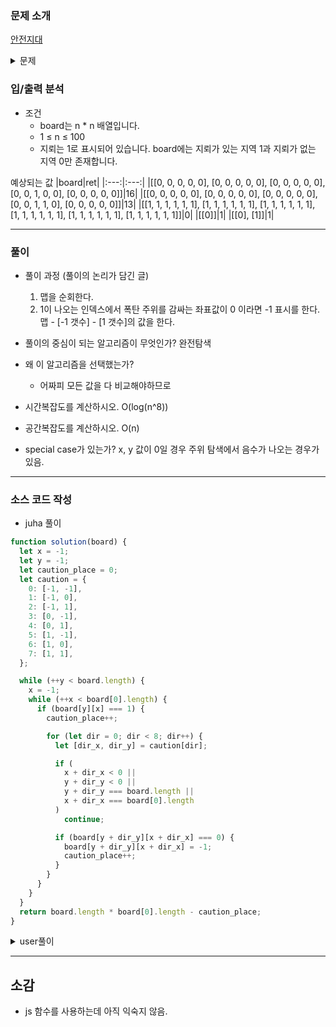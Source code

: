 ### 문제 소개

[안전지대](https://school.programmers.co.kr/learn/courses/30/lessons/120866)

<details>
<summary>문제</summary>
<div markdown="1">

다음 그림과 같이 지뢰가 있는 지역과 지뢰에 인접한 위, 아래, 좌, 우 대각선 칸을 모두 위험지역으로 분류합니다.

![문제이미지](https://grepp-programmers.s3.ap-northeast-2.amazonaws.com/files/production/124a2c93-da99-4643-96a8-292bb871f553/image.png)

지뢰는 2차원 배열 board에 1로 표시되어 있고 board에는 지뢰가 매설 된 지역 1과, 지뢰가 없는 지역 0만 존재합니다.
지뢰가 매설된 지역의 지도 board가 매개변수로 주어질 때, 안전한 지역의 칸 수를 return하도록 solution 함수를 완성해주세요.

</div>
</details>

### 입/출력 분석

- 조건
  - board는 n \* n 배열입니다.
  - 1 ≤ n ≤ 100
  - 지뢰는 1로 표시되어 있습니다.
    board에는 지뢰가 있는 지역 1과 지뢰가 없는 지역 0만 존재합니다.

예상되는 값
|board|ret|
|:---:|:---:|
|[[0, 0, 0, 0, 0], [0, 0, 0, 0, 0], [0, 0, 0, 0, 0], [0, 0, 1, 0, 0], [0, 0, 0, 0, 0]]|16|
|[[0, 0, 0, 0, 0], [0, 0, 0, 0, 0], [0, 0, 0, 0, 0], [0, 0, 1, 1, 0], [0, 0, 0, 0, 0]]|13|
|[[1, 1, 1, 1, 1, 1], [1, 1, 1, 1, 1, 1], [1, 1, 1, 1, 1, 1], [1, 1, 1, 1, 1, 1], [1, 1, 1, 1, 1, 1], [1, 1, 1, 1, 1, 1]]|0|
|[[0]]|1|
|[[0], [1]]|1|

---

### 풀이

- 풀이 과정 (풀이의 논리가 담긴 글)

  1. 맵을 순회한다.
  2. 1이 나오는 인덱스에서 폭탄 주위를 감싸는 좌표값이 0 이라면 -1 표시를 한다.
     맵 - [-1 갯수] - [1 갯수]의 값을 한다.

- 풀이의 중심이 되는 알고리즘이 무엇인가?
  완전탐색

- 왜 이 알고리즘을 선택했는가?

  - 어짜피 모든 값을 다 비교해야하므로

- 시간복잡도를 계산하시오.
  O(log(n^8))

- 공간복잡도를 계산하시오.
  O(n)

- special case가 있는가?
  x, y 값이 0일 경우 주위 탐색에서 음수가 나오는 경우가 있음.

---

### 소스 코드 작성

- juha 풀이

```js
function solution(board) {
  let x = -1;
  let y = -1;
  let caution_place = 0;
  let caution = {
    0: [-1, -1],
    1: [-1, 0],
    2: [-1, 1],
    3: [0, -1],
    4: [0, 1],
    5: [1, -1],
    6: [1, 0],
    7: [1, 1],
  };

  while (++y < board.length) {
    x = -1;
    while (++x < board[0].length) {
      if (board[y][x] === 1) {
        caution_place++;

        for (let dir = 0; dir < 8; dir++) {
          let [dir_x, dir_y] = caution[dir];

          if (
            x + dir_x < 0 ||
            y + dir_y < 0 ||
            y + dir_y === board.length ||
            x + dir_x === board[0].length
          )
            continue;

          if (board[y + dir_y][x + dir_x] === 0) {
            board[y + dir_y][x + dir_x] = -1;
            caution_place++;
          }
        }
      }
    }
  }
  return board.length * board[0].length - caution_place;
}
```

<details>
<summary>user풀이</summary>
<div markdown="2">

```js
function solution(board) {
  let outside = [
    [-1, 0],
    [-1, -1],
    [-1, 1],
    [0, -1],
    [0, 1],
    [1, 0],
    [1, -1],
    [1, 1],
  ];
  let safezone = 0;

  board.forEach((row, y, self) =>
    row.forEach((it, x) => {
      if (it === 1) return false;
      return outside.some(([oy, ox]) => !!self[oy + y]?.[ox + x])
        ? false
        : safezone++;
    })
  );

  return safezone;
}
```

</div>
</details>

---

## 소감

- js 함수를 사용하는데 아직 익숙지 않음.
